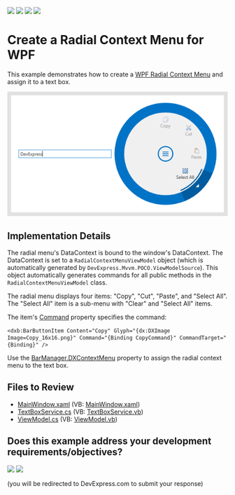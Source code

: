 <!-- default badges list -->
![](https://img.shields.io/endpoint?url=https://codecentral.devexpress.com/api/v1/VersionRange/128640767/22.2.2%2B)
[![](https://img.shields.io/badge/Open_in_DevExpress_Support_Center-FF7200?style=flat-square&logo=DevExpress&logoColor=white)](https://supportcenter.devexpress.com/ticket/details/T325071)
[![](https://img.shields.io/badge/📖_How_to_use_DevExpress_Examples-e9f6fc?style=flat-square)](https://docs.devexpress.com/GeneralInformation/403183)
[![](https://img.shields.io/badge/💬_Leave_Feedback-feecdd?style=flat-square)](#does-this-example-address-your-development-requirementsobjectives)
<!-- default badges end -->

# Create a Radial Context Menu for WPF

This example demonstrates how to create a [WPF Radial Context Menu](https://docs.devexpress.com/WPF/DevExpress.Xpf.Bars.RadialContextMenu) and assign it to a text box.

![WPF Radial Context Menu, DevExpress](https://raw.githubusercontent.com/DevExpress-Examples/create-wpf-radial-context-menu/22.2.2%2B/media/wpf-radial-context-menu-devexpress.png)

## Implementation Details

The radial menu's DataContext is bound to the window's DataContext. The DataContext is set to a `RadialContextMenuViewModel` object (which is automatically generated by `DevExpress.Mvvm.POCO.ViewModelSource`). This object automatically generates commands for all public methods in the `RadialContextMenuViewModel` class.

The radial menu displays four items: "Copy", "Cut", "Paste", and "Select All". The "Select All" item is a sub-menu with "Clear" and "Select All" items.

The item's [Command](https://docs.devexpress.com/WPF/DevExpress.Xpf.Bars.BarItem.Command) property specifies the command:

```xaml
<dxb:BarButtonItem Content="Copy" Glyph="{dx:DXImage Image=Copy_16x16.png}" Command="{Binding CopyCommand}" CommandTarget="{Binding}" />
```

Use the [BarManager.DXContextMenu](https://docs.devexpress.com/WPF/DevExpress.Xpf.Bars.BarManager.DXContextMenu) property to assign the radial context menu to the text box.


## Files to Review

* [MainWindow.xaml](./CS/RadialMenuExample/MainWindow.xaml) (VB: [MainWindow.xaml](./VB/RadialMenuExample/MainWindow.xaml))
* [TextBoxService.cs](./CS/RadialMenuExample/TextBoxService.cs) (VB: [TextBoxService.vb](./VB/RadialMenuExample/TextBoxService.vb))
* [ViewModel.cs](./CS/RadialMenuExample/ViewModel.cs) (VB: [ViewModel.vb](./VB/RadialMenuExample/ViewModel.vb))
<!-- feedback -->
## Does this example address your development requirements/objectives?

[<img src="https://www.devexpress.com/support/examples/i/yes-button.svg"/>](https://www.devexpress.com/support/examples/survey.xml?utm_source=github&utm_campaign=create-wpf-radial-context-menu&~~~was_helpful=yes) [<img src="https://www.devexpress.com/support/examples/i/no-button.svg"/>](https://www.devexpress.com/support/examples/survey.xml?utm_source=github&utm_campaign=create-wpf-radial-context-menu&~~~was_helpful=no)

(you will be redirected to DevExpress.com to submit your response)
<!-- feedback end -->
